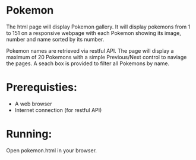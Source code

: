 # Pokemon
The html page will display Pokemon gallery.  It will display pokemons from 1 to 151 on a responsive webpage with each Pokemon showing its image, number and name sorted by its number.

Pokemon names are retrieved via restful API.  The page will display a maximum of 20 Pokemons with a simple Previous/Next control to naviage the pages.  A seach box is provided to filter all Pokemons by name.

# Prerequisties:
- A web browser
- Internet connection (for restful API)

# Running:
Open pokemon.html in your browser.

